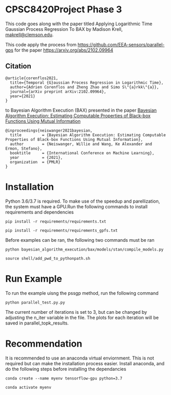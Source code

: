 # CPSC8420Project Phase 3
This code goes along with the paper titled Applying Logarithmic Time Gaussian Process Regression To BAX by Madison Krell, makrell@clemson.edu. 

This code apply the process from https://github.com/EEA-sensors/parallel-gps for the paper https://arxiv.org/abs/2102.09964
## Citation
```
@article{corenflos2021,
  title={Temporal {G}aussian Process Regression in Logarithmic Time},
  author={Adrien Corenflos and Zheng Zhao and Simo S\"{a}rkk\"{a}},
  journal={arXiv preprint arXiv:2102.09964},
  year={2021}
}
```

to Bayesian Algorithm Execution (BAX) presented in the paper [Bayesian Algorithm Execution: Estimating Computable Properties of Black-box Functions Using Mutual Information](https://arxiv.org/abs/2104.09460)
```
@inproceedings{neiswanger2021bayesian,
  title         = {Bayesian Algorithm Execution: Estimating Computable Properties of Black-box Functions Using Mutual Information},
  author        = {Neiswanger, Willie and Wang, Ke Alexander and Ermon, Stefano},
  booktitle     = {International Conference on Machine Learning},
  year          = {2021},
  organization  = {PMLR}
}
```


# Installation

Python 3.6/3.7 is required. To make use of the speedup and parellization, the system must have a GPU.Run the following commands to install requirements and dependencies
```
pip install -r requirements/requirements.txt

pip install -r requirements/requirements_gpfs.txt
```

Before examples can be ran, the following two commands must be ran
```
python bayesian_algorithm_execution/bax/models/stan/compile_models.py

source shell/add_pwd_to_pythonpath.sh
```

# Run Example
To run the example uisng the pssgp method, run the following command
```
python parallel_test.py.py
```
The current number of iterations is set to 3, but can be changed by adjusting the n_iter variable in the file. The plots for each iteration will be saved in parallel_topk_results. 

# Recommendation
It is recommended to use an anaconda virtual enviornment. This is not required but can make the installation process easier. Install anaconda, and do the following steps before installing the dependancies
```
conda create --name myenv tensorflow-gpu python=3.7

conda activate myenv
 ```
